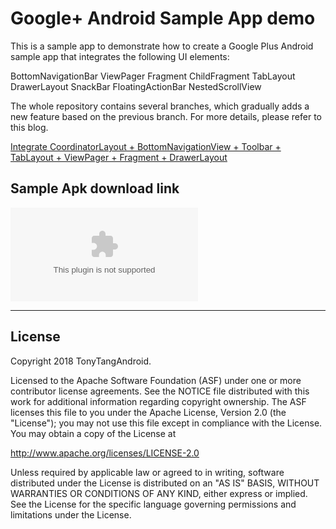 Google+ Android Sample App demo
=========================
This is a sample app to demonstrate how to create a Google Plus Android sample app that integrates the following UI elements:

[](google_plus_demo.gif?raw=true)

BottomNavigationBar 
ViewPager 
Fragment 
ChildFragment
TabLayout
DrawerLayout
SnackBar
FloatingActionBar
NestedScrollView


The whole repository contains several branches, which gradually adds a new feature based on the previous branch. For more details, please refer to this blog.

[Integrate CoordinatorLayout + BottomNavigationView + Toolbar + TabLayout + ViewPager + Fragment + DrawerLayout](https://medium.com/@tonythompsoncmu/integrate-coordinatorlayout-bottomnavigationview-toolbar-tablayout-viewpager-fragment-e4268e83b475)


## Sample Apk download link 
![apk](https://github.com/TonyTangAndroid/GooglePlusDemo/releases/download/0.0.5/app-debug-v4.apk)

---


License
-------

Copyright 2018 TonyTangAndroid.

Licensed to the Apache Software Foundation (ASF) under one or more contributor
license agreements.  See the NOTICE file distributed with this work for
additional information regarding copyright ownership.  The ASF licenses this
file to you under the Apache License, Version 2.0 (the "License"); you may not
use this file except in compliance with the License.  You may obtain a copy of
the License at

  http://www.apache.org/licenses/LICENSE-2.0

Unless required by applicable law or agreed to in writing, software
distributed under the License is distributed on an "AS IS" BASIS, WITHOUT
WARRANTIES OR CONDITIONS OF ANY KIND, either express or implied.  See the
License for the specific language governing permissions and limitations under
the License.

